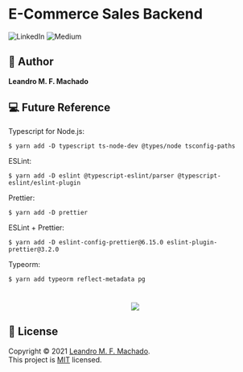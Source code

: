 # E-Commerce Sales Backend

<p>
<img alt="LinkedIn" src="http://img.shields.io/badge/-LinkedIn-0077B5?style=for-the-badge&logo=Linkedin&logoColor=white&link=https://www.linkedin.com/in/leandro-miranda-fahur-machado" />
<img alt="Medium" src="https://img.shields.io/badge/-Medium-333333?style=for-the-badge&logo=Medium&logoColor=white=https://medium.com/@leandrofahur_" />
</p>

## 👤 Author

**Leandro M. F. Machado**

## 💻 Future Reference

Typescript for Node.js:

```shell
$ yarn add -D typescript ts-node-dev @types/node tsconfig-paths
```

ESLint:

```shell
$ yarn add -D eslint @typescript-eslint/parser @typescript-eslint/eslint-plugin
```

Prettier:

```shell
$ yarn add -D prettier
```

ESLint + Prettier:

```shell
$ yarn add -D eslint-config-prettier@6.15.0 eslint-plugin-prettier@3.2.0
```

Typeorm:

```shell
$ yarn add typeorm reflect-metadata pg
```

<h1 align="center">
<img src="https://media.giphy.com/media/EIiJp9cQ3GeEU/giphy.gif">
</h1>

## 📝 License

Copyright © 2021 [Leandro M. F. Machado](https://github.com/leandrofahur).<br />
This project is [MIT](LICENSE) licensed.
